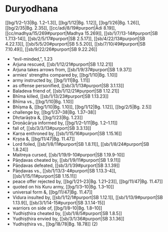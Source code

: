 # Duryodhana

[[bg/1/2–1/3|Bg. 1.2–1.3]], [[bg/1/12|Bg. 1.12]], [[bg/1/26|Bg. 1.26]], [[bg/2/35|Bg. 2.35]], [[cc/adi/8/19#purport|Ādi 8.19]], [[cc/madhya/15/269#purport|Madhya 15.269]], [[sb/1/7/13-14#purport|SB 1.7.13-14]], [[sb/2/5/17#purport|SB 2.5.17]], [[sb/4/22/13#purport|SB 4.22.13]], [[sb/5/5/20#purport|SB 5.5.20]], [[sb/7/10/49#purport|SB 7.10.49]], [[sb/9/22/26#purport|SB 9.22.26]]

* “evil-minded,”, 1.23
* Arjuna rescued, [[sb/1/12/21#purport|SB 1.12.21]]
* Arjuna takes arrows from, [[sb/1/9/37#purport|SB 1.9.37]]
* armies’ strengths compared by, [[bg/1/10|Bg. 1.10]]
* army instructed by, [[bg/1/11|Bg. 1.11]]
* as offense personified, [[sb/3/1/13#purport|SB 3.1.13]]
* Baladeva friend of, [[sb/1/12/21#purport|SB 1.12.21]]
* Bhīma killed, [[sb/1/13/23#purport|SB 1.13.23]]
* Bhīma vs., [[bg/1/10|Bg. 1.10]]
* Bhīṣma &, [[bg/1/10|Bg. 1.10]], [[bg/1/12|Bg. 1.12]], [[bg/2/5|Bg. 2.5]]
* challenge by, [[bg/1/37–38|Bg. 1.37–38]]
* Dhṛtarāṣṭra &, [[bg/1/23|Bg. 1.23]]
* Droṇācārya informed by, [[bg/1/2–1/11|Bg. 1.2–1.11]]
* fall of, [[sb/3/3/13#purport|SB 3.3.13]]
* Karṇa enthroned by, [[sb/1/15/16#purport|SB 1.15.16]]
* Kṛṣṇa &, [[bg/11/47|Bg. 11.47]]
* Lord foiled, [[sb/1/8/11#purport|SB 1.8.11]], [[sb/1/8/24#purport|SB 1.8.24]]
* Maitreya cursed, [[sb/1/19/9-10#purport|SB 1.19.9-10]]
* Pāṇḍavas cheated by, [[sb/1/9/11#purport|SB 1.9.11]]
* Pāṇḍavas defeated, [[sb/3/1/39#purport|SB 3.1.39]]
* Pāṇḍavas vs., [[sb/1/13/3-4#purport|SB 1.13.3-4]], [[sb/1/15/11#purport|SB 1.15.11]]
* peace offer rejected by, [[bg/1/21–23|Bg. 1.21–23]], [[bg/11/47|Bg. 11.47]]
* quoted on his Kuru army, [[bg/1/3–10|Bg. 1.3–10]]
* universal form &, [[bg/11/47|Bg. 11.47]]
* Vidura insulted by, [[sb/1/12/1#purport|SB 1.12.1]], [[sb/1/13/9#purport|SB 1.13.9]], [[sb/3/1/14-15#purport|SB 3.1.14-15]]
* warriors on side of, [[bg/1/8–10|Bg. 1.8–10]]
* Yudhiṣṭhira cheated by, [[sb/1/8/5#purport|SB 1.8.5]]
* Yudhiṣṭhira envied by, [[sb/3/1/36#purport|SB 3.1.36]]
* Yudhiṣṭhira vs., [[bg/18/78|Bg. 18.78]] (2)
